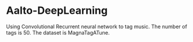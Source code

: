 # Aalto-DeepLearning

Using Convolutional Recurrent neural network to tag music. The number of tags is 50. The dataset is MagnaTagATune.
